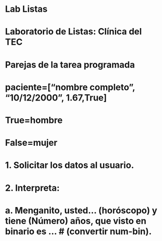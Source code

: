 # Lab Listas
#
# Laboratorio de Listas: Clínica del TEC
#    Parejas de la tarea programada
#    paciente=[“nombre completo”, “10/12/2000”, 1.67,True]
#    True=hombre
#    False=mujer
#    1. Solicitar los datos al usuario.
#    2. Interpreta:
#       a. Menganito, usted… (horóscopo) y tiene (Número) años, que visto en binario es … # (convertir num-bin).

